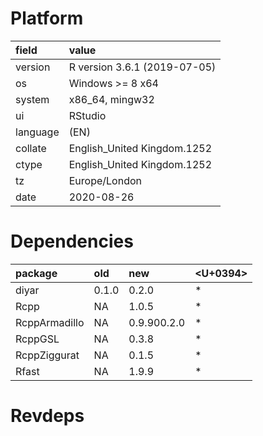 # Platform

|field    |value                        |
|:--------|:----------------------------|
|version  |R version 3.6.1 (2019-07-05) |
|os       |Windows >= 8 x64             |
|system   |x86_64, mingw32              |
|ui       |RStudio                      |
|language |(EN)                         |
|collate  |English_United Kingdom.1252  |
|ctype    |English_United Kingdom.1252  |
|tz       |Europe/London                |
|date     |2020-08-26                   |

# Dependencies

|package       |old   |new         |<U+0394>  |
|:-------------|:-----|:-----------|:--|
|diyar         |0.1.0 |0.2.0       |*  |
|Rcpp          |NA    |1.0.5       |*  |
|RcppArmadillo |NA    |0.9.900.2.0 |*  |
|RcppGSL       |NA    |0.3.8       |*  |
|RcppZiggurat  |NA    |0.1.5       |*  |
|Rfast         |NA    |1.9.9       |*  |

# Revdeps

